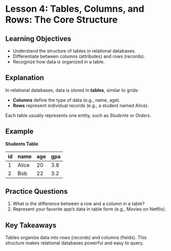# Lesson 4: Tables, Columns, and Rows: The Core Structure

## Learning Objectives
- Understand the structure of tables in relational databases.
- Differentiate between columns (attributes) and rows (records).
- Recognize how data is organized in a table.

## Explanation
In relational databases, data is stored in **tables**, similar to grids:
- **Columns** define the type of data (e.g., name, age).
- **Rows** represent individual records (e.g., a student named Alice).

Each table usually represents one entity, such as *Students* or *Orders*.

## Example
**Students Table**

| id | name   | age | gpa |
|----|--------|-----|-----|
| 1  | Alice  | 20  | 3.8 |
| 2  | Bob    | 22  | 3.2 |

## Practice Questions
1. What is the difference between a row and a column in a table?
2. Represent your favorite app’s data in table form (e.g., Movies on Netflix).

## Key Takeaways
Tables organize data into rows (records) and columns (fields). This structure makes relational databases powerful and easy to query.
